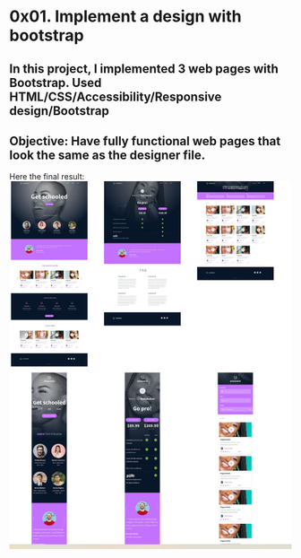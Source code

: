 # **0x01. Implement a design with bootstrap**

## In this project, I implemented 3 web pages with Bootstrap. Used HTML/CSS/Accessibility/Responsive design/Bootstrap

## Objective: Have fully functional web pages that look the same as the designer file.

Here the final result:
![Voila](images/bootstrapdesign.png)